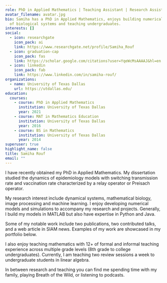 ```yaml
---
role: PhD in Applied Mathematics | Teaching Assistant | Research Assistant
avatar_filename: avatar.jpg
bio: Samiha has a PhD in Applied Mathematics, enjoys building numerical models
  of biological systems and teaching undergraduates.
interests: []
social:
  - icon: researchgate
    icon_pack: ai
    link: https://www.researchgate.net/profile/Samiha_Rouf
  - icon: graduation-cap
    icon_pack: fas
    link: https://scholar.google.com/citations?user=YqeWcMsAAAAJ&hl=en
  - icon: linkedin
    icon_pack: fab
    link: https://www.linkedin.com/in/samiha-rouf/
organizations:
  - name: University of Texas Dallas
    url: https://utdallas.edu/
education:
  courses:
    - course: PhD in Applied Mathematics
      institution: University of Texas Dallas
      year: 2021
    - course: MAT in Mathematics Education
      institution: University of Texas Dallas
      year: 2016
    - course: BS in Mathematics
      institution: University of Texas Dallas
      year: 2014
superuser: true
highlight_name: false
title: Samiha Rouf
email: ""
---
```



I have recently obtained my PhD in Applied Mathematics. My dissertation studied the dynamics of epidemiology models with switching transmission rate and vaccination rate characterized by a relay operator or Preisach operator.

My research interest include dynamical systems, mathematical biology, image processing and machine learning. I enjoy developing numerical models and simulations to accompany my research and projects. Generally, I build my models in MATLAB but also have expertise in Python and Java.

Some of my notable work include two publications, two contributed talks, and a web article in SIAM news. Examples of my work are showcased in my portfolio below.

I also enjoy teaching mathematics with 12+ of formal and informal teaching experience across multiple grade levels (8th grade to college undergraduates). Currently, I am teaching two review sessions a week to undergraduate students in linear algebra.

In between research and teaching you can find me spending time with my family, playing Breath of the Wild, or listening to podcasts.
 